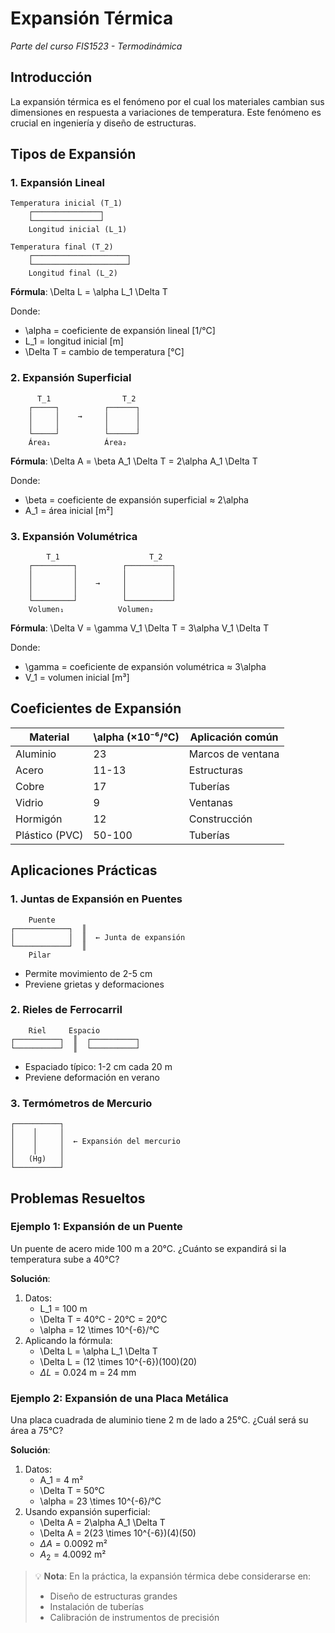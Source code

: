 # Expansión Térmica

_Parte del curso FIS1523 - Termodinámica_

## Introducción

La expansión térmica es el fenómeno por el cual los materiales cambian sus dimensiones en respuesta a variaciones de temperatura. Este fenómeno es crucial en ingeniería y diseño de estructuras.

## Tipos de Expansión

### 1. Expansión Lineal

```
Temperatura inicial (T_1)
    ┌───────────────┐
    └───────────────┘
    Longitud inicial (L_1)

Temperatura final (T_2)
    ┌─────────────────────┐
    └─────────────────────┘
    Longitud final (L_2)
```

**Fórmula**: \Delta L = \alpha L_1 \Delta T

Donde:

- \alpha = coeficiente de expansión lineal [1/°C]
- L_1 = longitud inicial [m]
- \Delta T = cambio de temperatura [°C]

### 2. Expansión Superficial

```
      T_1                T_2
    ┌─────┐          ┌──────┐
    │     │    →     │      │
    │     │          │      │
    └─────┘          └──────┘
    Área₁            Área₂
```

**Fórmula**: \Delta A = \beta A_1 \Delta T = 2\alpha A_1 \Delta T

Donde:

- \beta = coeficiente de expansión superficial ≈ 2\alpha
- A_1 = área inicial [m²]

### 3. Expansión Volumétrica

```
        T_1                    T_2
    ┌─────────┐          ┌──────────┐
    │         │          │          │
    │         │    →     │          │
    │         │          │          │
    └─────────┘          └──────────┘
    Volumen₁            Volumen₂
```

**Fórmula**: \Delta V = \gamma V_1 \Delta T = 3\alpha V_1 \Delta T

Donde:

- \gamma = coeficiente de expansión volumétrica ≈ 3\alpha
- V_1 = volumen inicial [m³]

## Coeficientes de Expansión

| Material       | \alpha (×10⁻⁶/°C) | Aplicación común  |
| -------------- | ----------------- | ----------------- |
| Aluminio       | 23                | Marcos de ventana |
| Acero          | 11-13             | Estructuras       |
| Cobre          | 17                | Tuberías          |
| Vidrio         | 9                 | Ventanas          |
| Hormigón       | 12                | Construcción      |
| Plástico (PVC) | 50-100            | Tuberías          |

## Aplicaciones Prácticas

### 1. Juntas de Expansión en Puentes

```
    Puente
┌────────────┐  ║
│            │  ║  ← Junta de expansión
└────────────┘  ║
    Pilar
```

- Permite movimiento de 2-5 cm
- Previene grietas y deformaciones

### 2. Rieles de Ferrocarril

```
    Riel     Espacio
┌──────────┐  ║  ┌──────────┐
└──────────┘  ║  └──────────┘
```

- Espaciado típico: 1-2 cm cada 20 m
- Previene deformación en verano

### 3. Termómetros de Mercurio

```
┌──────────┐
│    │     │
│    │     │  ← Expansión del mercurio
│    │     │
│   (Hg)   │
└──────────┘
```

## Problemas Resueltos

### Ejemplo 1: Expansión de un Puente

Un puente de acero mide 100 m a 20°C. ¿Cuánto se expandirá si la temperatura sube a 40°C?

**Solución**:

1. Datos:
   - L_1 = 100 m
   - \Delta T = 40°C - 20°C = 20°C
   - \alpha = 12 \times 10^{-6}/°C
2. Aplicando la fórmula:
   - \Delta L = \alpha L_1 \Delta T
   - \Delta L = (12 \times 10^{-6})(100)(20)
   - $\Delta L = 0.024$ m = 24 mm

### Ejemplo 2: Expansión de una Placa Metálica

Una placa cuadrada de aluminio tiene 2 m de lado a 25°C. ¿Cuál será su área a 75°C?

**Solución**:

1. Datos:
   - A_1 = 4 m²
   - \Delta T = 50°C
   - \alpha = 23 \times 10^{-6}/°C
2. Usando expansión superficial:
   - \Delta A = 2\alpha A_1 \Delta T
   - \Delta A = 2(23 \times 10^{-6})(4)(50)
   - $\Delta A = 0.0092$ m²
   - $A_2 = 4.0092$ m²

> 💡 **Nota**: En la práctica, la expansión térmica debe considerarse en:
>
> - Diseño de estructuras grandes
> - Instalación de tuberías
> - Calibración de instrumentos de precisión
